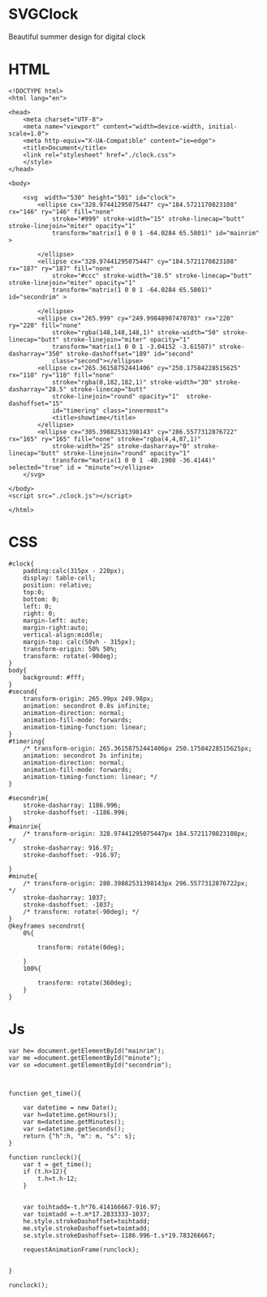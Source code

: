 # SVGClock
Beautiful summer design for digital clock

# HTML

    <!DOCTYPE html>
    <html lang="en">

    <head>
        <meta charset="UTF-8">
        <meta name="viewport" content="width=device-width, initial-scale=1.0">
        <meta http-equiv="X-UA-Compatible" content="ie=edge">
        <title>Document</title>
        <link rel="stylesheet" href="./clock.css">
        </style>
    </head>

    <body>

        <svg  width="530" height="501" id="clock">
            <ellipse cx="328.97441295075447" cy="184.5721170823108" rx="146" ry="146" fill="none"
                stroke="#999" stroke-width="15" stroke-linecap="butt" stroke-linejoin="miter" opacity="1"
                transform="matrix(1 0 0 1 -64.0284 65.5801)" id="mainrim" >

            </ellipse>
            <ellipse cx="328.97441295075447" cy="184.5721170823108" rx="187" ry="187" fill="none"
                stroke="#ccc" stroke-width="18.5" stroke-linecap="butt" stroke-linejoin="miter" opacity="1"
                transform="matrix(1 0 0 1 -64.0284 65.5801)" id="secondrim" >

            </ellipse>
            <ellipse cx="265.999" cy="249.99848907470703" rx="220" ry="220" fill="none"
                stroke="rgba(148,148,148,1)" stroke-width="50" stroke-linecap="butt" stroke-linejoin="miter" opacity="1"
                transform="matrix(1 0 0 1 -3.04152 -3.61507)" stroke-dasharray="350" stroke-dashoffset="189" id="second"
                class="second"></ellipse>
            <ellipse cx="265.36158752441406" cy="250.17584228515625" rx="110" ry="110" fill="none"
                stroke="rgba(0,182,182,1)" stroke-width="30" stroke-dasharray="28.5" stroke-linecap="butt"
                stroke-linejoin="round" opacity="1"  stroke-dashoffset="15"
                id="timering" class="innermost">
                <title>showtime</title>
            </ellipse>
            <ellipse cx="305.39882531398143" cy="286.5577312876722" rx="165" ry="165" fill="none" stroke="rgba(4,4,87,1)"
                stroke-width="25" stroke-dasharray="0" stroke-linecap="butt" stroke-linejoin="round" opacity="1"
                transform="matrix(1 0 0 1 -40.1908 -36.4144)" selected="true" id = "minute"></ellipse>
        </svg>

    </body>
    <script src="./clock.js"></script>

    </html>
    
# CSS

    #clock{
        padding:calc(315px - 220px);
        display: table-cell;
        position: relative;
        top:0;
        bottom: 0;
        left: 0;
        right: 0;
        margin-left: auto;
        margin-right:auto; 
        vertical-align:middle;
        margin-top: calc(50vh - 315px);
        transform-origin: 50% 50%;
        transform: rotate(-90deg);
    }
    body{
        background: #fff;
    }
    #second{
        transform-origin: 265.99px 249.98px;  
        animation: secondrot 0.8s infinite;
        animation-direction: normal;
        animation-fill-mode: forwards;
        animation-timing-function: linear;
    }
    #timering{
        /* transform-origin: 265.36158752441406px 250.17584228515625px;  
        animation: secondrot 3s infinite;
        animation-direction: normal;
        animation-fill-mode: forwards;
        animation-timing-function: linear; */
    }

    #secondrim{
        stroke-dasharray: 1186.996;
        stroke-dashoffset: -1186.996;
    }
    #mainrim{
        /* transform-origin: 328.97441295075447px 184.5721170823108px;   */
        stroke-dasharray: 916.97;
        stroke-dashoffset: -916.97;

    }
    #minute{
        /* transform-origin: 280.39882531398143px 296.5577312876722px;   */
        stroke-dasharray: 1037;
        stroke-dashoffset: -1037;
        /* transform: rotate(-90deg); */
    }
    @keyframes secondrot{
        0%{

            transform: rotate(0deg);

        }
        100%{

            transform: rotate(360deg);
        }
    }
# Js

    var he= document.getElementById("mainrim");
    var me =document.getElementById("minute");
    var se =document.getElementById("secondrim");



    function get_time(){

        var datetime = new Date();
        var h=datetime.getHours();
        var m=datetime.getMinutes();
        var s=datetime.getSeconds();
        return {"h":h, "m": m, "s": s};
    }

    function runclock(){
        var t = get_time();
        if (t.h>12){
            t.h=t.h-12;
        }


        var toihtadd=-t.h*76.414166667-916.97;
        var toimtadd =-t.m*17.2833333-1037;
        he.style.strokeDashoffset=toihtadd;
        me.style.strokeDashoffset=toimtadd;
        se.style.strokeDashoffset=-1186.996-t.s*19.783266667;

        requestAnimationFrame(runclock);


    }

    runclock();

